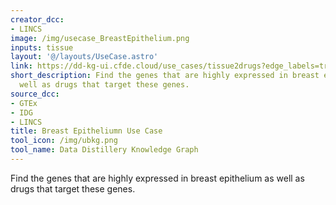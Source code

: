 ```yaml
---
creator_dcc:
- LINCS
image: /img/usecase_BreastEpithelium.png
inputs: tissue
layout: '@/layouts/UseCase.astro'
link: https://dd-kg-ui.cfde.cloud/use_cases/tissue2drugs?edge_labels=true
short_description: Find the genes that are highly expressed in breast epithelium as
  well as drugs that target these genes.
source_dcc:
- GTEx
- IDG
- LINCS
title: Breast Epitheliumn Use Case
tool_icon: /img/ubkg.png
tool_name: Data Distillery Knowledge Graph
---
```

Find the genes that are highly expressed in breast epithelium as well as drugs that target these genes.